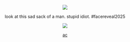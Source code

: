 <div align="center">

![](https://i.postimg.cc/T3dwsS55/what.png)

</div>

<div align="center">

look at this sad sack of a man. stupid idiot. #facereveal2025

</div>

<div align="center">

  ![](https://komarev.com/ghpvc/?username=rozzychill&color=fd2f00&style=plastic&label=potential-targets)

  [ac](https://x.com/Soda_Stuff/status/1696344890576347401)
  
</div>
